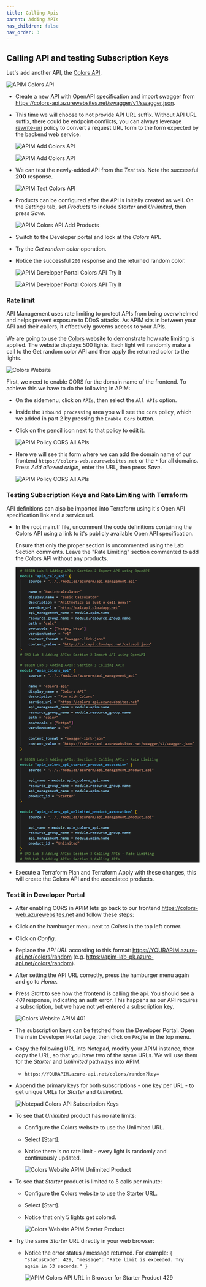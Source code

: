 ```yaml
---
title: Calling Apis
parent: Adding APIs
has_children: false
nav_order: 3
---
```



## Calling API and testing Subscription Keys

Let's add another API, the [Colors API](https://colors-api.azurewebsites.net/swagger/v1/swagger.json).

![APIM Colors API](../../assets/images/apim-color-api.png)

- Create a new API with OpenAPI specification and import swagger from <https://colors-api.azurewebsites.net/swagger/v1/swagger.json>. 
- This time we will choose to not provide API URL suffix. Without API URL suffix, there could be endpoint conflicts, you can always leverage [rewrite-uri](https://learn.microsoft.com/en-us/azure/api-management/api-management-transformation-policies#RewriteURL) policy to convert a request URL form to the form expected by the backend web service. 

  ![APIM Add Colors API](../../assets/images/apim-add-color-api-1.png)

  ![APIM Add Colors API](../../assets/images/apim-add-color-api-2.png)

- We can test the newly-added API from the *Test* tab. Note the successful **200** response.

  ![APIM Test Colors API](../../assets/images/apim-test-color-api.png)

- Products can be configured after the API is initially created as well. On the *Settings* tab, set *Products* to include *Starter* and *Unlimited*, then press *Save*.

  ![APIM Colors API Add Products](../../assets/images/apim-color-api-add-products.png)

- Switch to the Developer portal and look at the *Colors* API.
- Try the *Get random color* operation.
- Notice the successful `200` response and the returned random color.

  ![APIM Developer Portal Colors API Try It](../../assets/images/apim-developer-portal-color-api-try-it-1.png)

  ![APIM Developer Portal Colors API Try It](../../assets/images/apim-developer-portal-color-api-try-it-2.png)

### Rate limit

API Management uses rate limiting to protect APIs from being overwhelmed and helps prevent exposure to DDoS attacks. As APIM sits in between your API and their callers, it effectively governs access to your APIs.  

We are going to use the [Colors](https://colors-web.azurewebsites.net) website to demonstrate how rate limiting is applied. The website displays 500 lights. Each light will randomly make a call to the Get random color API and then apply the returned color to the lights.

![Colors Website](../../assets/images/color-website.png)

First, we need to enable CORS for the domain name of the frontend. To achieve this we have to do the following in APIM:

- On the sidemenu, click on `APIs`, then select the `All APIs` option.
- Inside the `Inbound processing` area you will see the `cors` policy, which we added in part 2 by pressing the `Enable Cors` button.
- Click on the pencil icon next to that policy to edit it.

  ![APIM Policy CORS All APIs](../../assets/images/apim-policy-cors-all-apis-1.png)  

- Here we will see this form where we can add the domain name of our frontend `https://colors-web.azurewebsites.net` or the `*` for all domains. Press *Add allowed origin*, enter the URL, then press *Save*.

  ![APIM Policy CORS All APIs](../../assets/images/apim-policy-cors-all-apis-2.png)

### Testing Subscription Keys and Rate Limiting with Terraform

API definitions can also be imported into Terraform using it's Open API specification link and a service url.

- In the root main.tf file, uncomment the code definitions containing the Colors API using a link to it's publicly available Open API specification.
  
  Ensure that only the proper section is uncommented using the Lab Section comments. Leave the "Rate Limiting" section commented to add the Colors API without any products.

  ![Terraform APIM Colors API Open API Spec](../../assets/images/tf-module-3-add-colors-api-open-api.png)
  
- Execute a Terraform Plan and Terraform Apply with these changes, this will create the Colors API and the associated products.

### Test it in Developer Portal

- After enabling CORS in APIM lets go back to our frontend <https://colors-web.azurewebsites.net> and follow these steps:

- Click on the hamburger menu next to *Colors* in the top left corner.
- Click on *Config*.
- Replace the *API URL* according to this format: <https://YOURAPIM.azure-api.net/colors/random> (e.g. https://apim-lab-pk.azure-api.net/colors/random).
- After setting the API URL correctly, press the hamburger menu again and go to *Home*. 
- Press *Start* to see how the frontend is calling the api. You should see a *401* response, indicating an auth error. This happens as our API requires a subscription, but we have not yet entered a subscription key. 

  ![Colors Website APIM 401](../../assets/images/color-website-apim-401.png)

- The subscription keys can be fetched from the Developer Portal. Open the main Developer Portal page, then click on *Profile* in the top menu. 
- Copy the following URL into Notepad, modify your APIM instance, then copy the URL, so that you have two of the same URLs. We will use them for the *Starter* and *Unlimited* pathways into APIM.
  - `https://YOURAPIM.azure-api.net/colors/random?key=`
- Append the primary keys for both subscriptions - one key per URL - to get unique URLs for *Starter* and *Unlimited*.
  
  ![Notepad Colors API Subscription Keys](../../assets/images/notepad-color-api-subscription-keys.png)

- To see that *Unlimited* product has no rate limits:
  - Configure the Colors website to use the Unlimited URL.
  - Select [Start].
  - Notice there is no rate limit - every light is randomly and continuously updated. 

    ![Colors Website APIM Unlimited Product](../../assets/images/color-website-apim-unlimited-product.png)

- To see that *Starter* product is limited to 5 calls per minute:
  - Configure the Colors website to use the Starter URL.
  - Select [Start].
  - Notice that only 5 lights get colored.

    ![Colors Website APIM Starter Product](../../assets/images/color-website-apim-starter-product.png)

- Try the same *Starter* URL directly in your web browser:
  - Notice the error status / message returned. For example: `{ "statusCode": 429, "message": "Rate limit is exceeded. Try again in 53 seconds." }`

    ![APIM Colors API URL in Browser for Starter Product 429 ](../../assets/images/apim-color-api-url-in-browser-starter-product-429.png)
